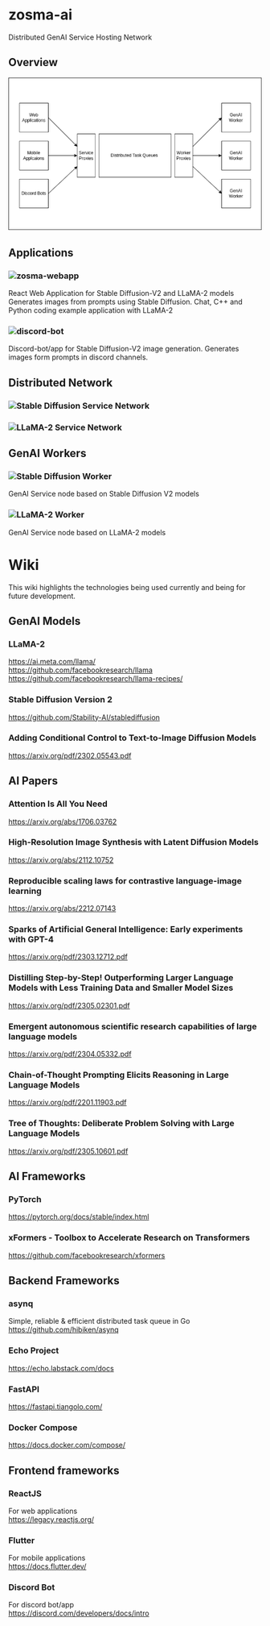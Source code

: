 # zosma-ai
Distributed GenAI Service Hosting Network

## Overview
![Architecture](https://github.com/zosma-ai/.github/blob/main/profile/overview.drawio.png)

## Applications
### ![zosma-webapp](https://github.com/zosma-ai/zosma-webapp)  
React Web Application for Stable Diffusion-V2 and LLaMA-2 models
Generates images from prompts using Stable Diffusion. Chat,  C++ and Python coding example application with LLaMA-2
### ![discord-bot](https://github.com/zosma-ai/zosma-discord-bot)
Discord-bot/app for Stable Diffusion-V2 image generation. Generates images form prompts in discord channels.

## Distributed Network
### ![Stable Diffusion Service Network](https://github.com/zosma-ai/zosma-sd-server)

### ![LLaMA-2 Service Network](https://github.com/zosma-ai/zosma-llama2-server)

## GenAI Workers
### ![Stable Diffusion Worker](https://github.com/zosma-ai/zosma-sd-worker)
GenAI Service node based on Stable Diffusion V2 models

### ![LLaMA-2 Worker](https://github.com/zosma-ai/zosma-llama2-worker)
GenAI Service node based on LLaMA-2 models

# Wiki
This wiki highlights the technologies being used currently and being for future development.

## GenAI Models
### LLaMA-2
https://ai.meta.com/llama/  
https://github.com/facebookresearch/llama  
https://github.com/facebookresearch/llama-recipes/  
### Stable Diffusion Version 2
https://github.com/Stability-AI/stablediffusion  

### Adding Conditional Control to Text-to-Image Diffusion Models
https://arxiv.org/pdf/2302.05543.pdf

## AI Papers
### Attention Is All You Need
https://arxiv.org/abs/1706.03762

### High-Resolution Image Synthesis with Latent Diffusion Models
https://arxiv.org/abs/2112.10752

### Reproducible scaling laws for contrastive language-image learning
https://arxiv.org/abs/2212.07143
### Sparks of Artificial General Intelligence: Early experiments with GPT-4
https://arxiv.org/pdf/2303.12712.pdf

### Distilling Step-by-Step! Outperforming Larger Language Models with Less Training Data and Smaller Model Sizes
https://arxiv.org/pdf/2305.02301.pdf
### Emergent autonomous scientific research capabilities of large language models
https://arxiv.org/pdf/2304.05332.pdf


### Chain-of-Thought Prompting Elicits Reasoning in Large Language Models
https://arxiv.org/pdf/2201.11903.pdf

### Tree of Thoughts: Deliberate Problem Solving with Large Language Models
https://arxiv.org/pdf/2305.10601.pdf

## AI Frameworks
### PyTorch
https://pytorch.org/docs/stable/index.html


### xFormers - Toolbox to Accelerate Research on Transformers
https://github.com/facebookresearch/xformers
## Backend Frameworks

### asynq
Simple, reliable & efficient distributed task queue in Go  
https://github.com/hibiken/asynq

### Echo Project
https://echo.labstack.com/docs

### FastAPI
https://fastapi.tiangolo.com/

### Docker Compose
https://docs.docker.com/compose/

## Frontend frameworks
### ReactJS 
For web applications  
https://legacy.reactjs.org/
### Flutter
For mobile applications  
https://docs.flutter.dev/

### Discord Bot
For discord bot/app  
https://discord.com/developers/docs/intro


